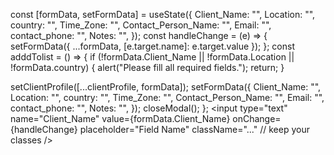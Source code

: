 const [formData, setFormData] = useState({
  Client_Name: "",
  Location: "",
  country: "",
  Time_Zone: "",
  Contact_Person_Name: "",
  Email: "",
  contact_phone: "",
  Notes: "",
});
const handleChange = (e) => {
  setFormData({ ...formData, [e.target.name]: e.target.value });
};
const adddTolist = () => {
  if (!formData.Client_Name || !formData.Location || !formData.country) {
    alert("Please fill all required fields.");
    return;
  }

  setClientProfile([...clientProfile, formData]);
  setFormData({
    Client_Name: "",
    Location: "",
    country: "",
    Time_Zone: "",
    Contact_Person_Name: "",
    Email: "",
    contact_phone: "",
    Notes: "",
  });
  closeModal();
};
<input
  type="text"
  name="Client_Name"
  value={formData.Client_Name}
  onChange={handleChange}
  placeholder="Field Name"
  className="..." // keep your classes
/>
